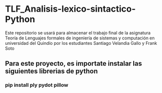 # TLF_Analisis-lexico-sintactico-Python
Este repositorio se usará para almacenar el trabajo final de la asignatura Teoría de Lenguajes formales de ingeniería de sistemas y computación en universidad del Quindío por los estudiantes Santiago Velandia Gallo y Frank Soto

## Para este proyecto, es importate instalar las siguientes librerias de python
### pip install ply pydot pillow

